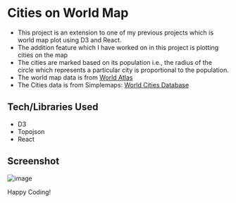 # Cities on World Map

- This project is an extension to one of my previous projects which is world map plot using D3 and React.
- The addition feature which I have worked on in this project is plotting cities on the map
- The cities are marked based on its population i.e., the radius of the circle which represents a particular city is proportional to the population.
- The world map data is from [World Atlas](https://unpkg.com/world-atlas@2.0.2/countries-50m.json)
- The Cities data is from Simplemaps: [World Cities Database](https://simplemaps.com/data/world-cities)

## Tech/Libraries Used

- D3
- Topojson
- React

## Screenshot

![image](https://github.com/Shanmukh459/Cities-on-worldmap/assets/52078988/ba651804-6880-4842-9dd7-645582aa8c25)

Happy Coding!
